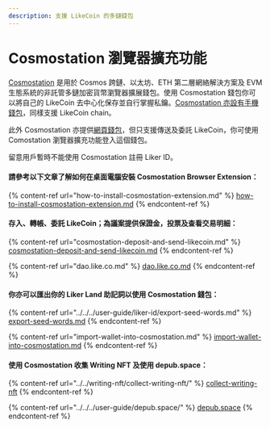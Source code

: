 ```yaml
---
description: 支援 LikeCoin 的多鏈錢包
---
```


# Cosmostation 瀏覽器擴充功能

[Cosmostation](https://www.cosmostation.io/) 是用於 Cosmos 跨鏈、以太坊、ETH 第二層網絡解決方案及 EVM 生態系統的非託管多鏈加密貨幣瀏覽器擴展錢包。使用 Cosmostation 錢包你可以將自己的 LikeCoin 去中心化保存並自行掌握私鑰。[Cosmostation 亦設有手機錢包](../cosmostation-mobile/)，同樣支援 LikeCoin chain。

此外 Cosmostation 亦提供[網頁錢包](https://wallet.cosmostation.io/like-coin)，但只支援傳送及委託 LikeCoin，你可使用 Comostation 瀏覽器擴充功能登入這個錢包。

留意用戶暫時不能使用 Cosmostation 註冊 Liker ID。

#### 請參考以下文章了解如何在桌面電腦安裝 Cosmostation Browser Extension：

{% content-ref url="how-to-install-cosmostation-extension.md" %}
[how-to-install-cosmostation-extension.md](how-to-install-cosmostation-extension.md)
{% endcontent-ref %}

#### 存入、轉帳、委託 LikeCoin；為議案提供保證金，投票及查看交易明細：

{% content-ref url="cosmostation-deposit-and-send-likecoin.md" %}
[cosmostation-deposit-and-send-likecoin.md](cosmostation-deposit-and-send-likecoin.md)
{% endcontent-ref %}

{% content-ref url="dao.like.co.md" %}
[dao.like.co.md](dao.like.co.md)
{% endcontent-ref %}

#### 你亦可以匯出你的 Liker Land 助記詞以使用 Cosmostation 錢包：

{% content-ref url="../../../user-guide/liker-id/export-seed-words.md" %}
[export-seed-words.md](../../../user-guide/liker-id/export-seed-words.md)
{% endcontent-ref %}

{% content-ref url="import-wallet-into-cosmostation.md" %}
[import-wallet-into-cosmostation.md](import-wallet-into-cosmostation.md)
{% endcontent-ref %}

#### 使用 Cosmostation 收集 Writing NFT 及使用 depub.space：

{% content-ref url="../../writing-nft/collect-writing-nft/" %}
[collect-writing-nft](../../writing-nft/collect-writing-nft/)
{% endcontent-ref %}

{% content-ref url="../../../user-guide/depub.space/" %}
[depub.space](../../../user-guide/depub.space/)
{% endcontent-ref %}
